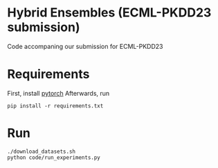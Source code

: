 # Hybrid Ensembles (ECML-PKDD23 submission)
Code accompaning our submission for ECML-PKDD23

# Requirements
First, install [pytorch](https://pytorch.org/get-started/locally/)
Afterwards, run

```
pip install -r requirements.txt
```
# Run

```
./download_datasets.sh
python code/run_experiments.py
```
